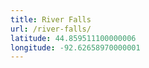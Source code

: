 ```yaml
---
title: River Falls
url: /river-falls/
latitude: 44.859511100000006
longitude: -92.62658970000001
---
```

